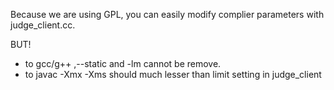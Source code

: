 Because we are using GPL, you can easily modify complier parameters with judge\_client.cc.

BUT!

  * to gcc/g++ ,--static and -lm cannot be remove.
  * to javac -Xmx -Xms should much lesser than limit setting in judge\_client